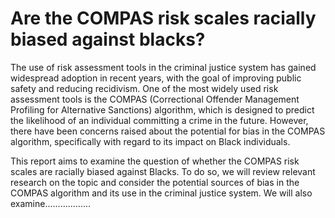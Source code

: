 # Are the COMPAS risk scales racially biased against blacks?

The use of risk assessment tools in the criminal justice system has gained widespread adoption in recent years, with the goal of improving public safety and reducing recidivism. One of the most widely used risk assessment tools is the COMPAS (Correctional Offender Management Profiling for Alternative Sanctions) algorithm, which is designed to predict the likelihood of an individual committing a crime in the future. However, there have been concerns raised about the potential for bias in the COMPAS algorithm, specifically with regard to its impact on Black individuals.

This report aims to examine the question of whether the COMPAS risk scales are racially biased against Blacks. To do so, we will review relevant research on the topic and consider the potential sources of bias in the COMPAS algorithm and its use in the criminal justice system. We will also examine..................

```{tableofcontents}
```
